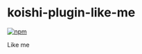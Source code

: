 # koishi-plugin-like-me

[![npm](https://img.shields.io/npm/v/koishi-plugin-like-me?style=flat-square)](https://www.npmjs.com/package/koishi-plugin-like-me)

Like me

